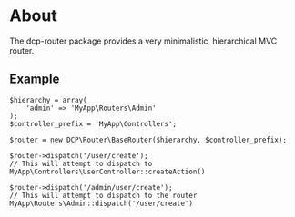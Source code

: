 About
=====
The dcp-router package provides a very minimalistic, hierarchical MVC router.

Example
-------
	$hierarchy = array(
		'admin' => 'MyApp\Routers\Admin'
	);
	$controller_prefix = 'MyApp\Controllers';

	$router = new DCP\Router\BaseRouter($hierarchy, $controller_prefix);

	$router->dispatch('/user/create');
	// This will attempt to dispatch to MyApp\Controllers\UserController::createAction()

	$router->dispatch('/admin/user/create');
	// This will attempt to dispatch to the router MyApp\Routers\Admin::dispatch('/user/create')